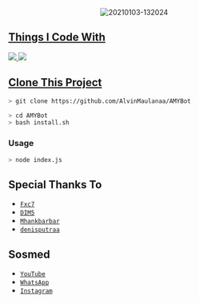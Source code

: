 <p align="center">
<img src=https://i.ibb.co/fkXKKHH/dnsnew.jpg" alt="20210103-132024" border="0">
</p>
<p align="center">
<a href="https://github.com/AlvinMaulanaa">
</p>

  
## Things I Code With
<p>
    <img
        src="https://img.shields.io/badge/node.js%20-%2343853D.svg?&style=for-the-badge&logo=node.js&logoColor=white" />
    <img
        src="https://img.shields.io/badge/javascript%20-%23323330.svg?&style=for-the-badge&logo=javascript&logoColor=%23F7DF1E" />



## Clone This Project

```bash
> git clone https://github.com/AlvinMaulanaa/AMYBot
```

```bash
> cd AMYBot
> bash install.sh
```

### Usage
```bash
> node index.js
```


## Special Thanks To
* [`Fxc7`](https://github.com/Fxc7)
* [`DIM5`](https://github.com/D1M5-DARKBOT)
* [`Mhankbarbar`](https://github.com/MhankBarBar)
* [`denisputraa`](https://github.com/denisputraa) 


## Sosmed
* [`YouTube`](https://youtube.com/channel/UC8BMGsMHb6Hct_N5t99qt4A)
* [`WhatsApp`](https://chat.whatsapp.com/KGbZp4XP3pZ5m4jWrla2ou)
* [`Instagram`](https://instagram.com/alvinmaulanay_)
